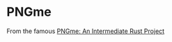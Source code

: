 # PNGme

From the famous [PNGme: An Intermediate Rust Project](https://jrdngr.github.io/pngme_book/chapter_1.html)
